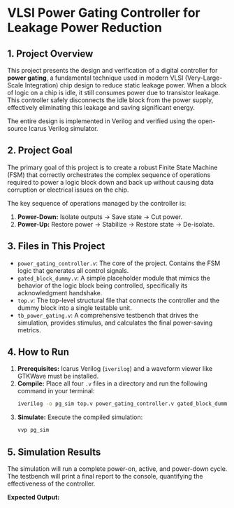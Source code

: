 # VLSI Power Gating Controller for Leakage Power Reduction

## 1. Project Overview

This project presents the design and verification of a digital controller for **power gating**, a fundamental technique used in modern VLSI (Very-Large-Scale Integration) chip design to reduce static leakage power. When a block of logic on a chip is idle, it still consumes power due to transistor leakage. This controller safely disconnects the idle block from the power supply, effectively eliminating this leakage and saving significant energy.

The entire design is implemented in Verilog and verified using the open-source Icarus Verilog simulator.

## 2. Project Goal

The primary goal of this project is to create a robust Finite State Machine (FSM) that correctly orchestrates the complex sequence of operations required to power a logic block down and back up without causing data corruption or electrical issues on the chip.

The key sequence of operations managed by the controller is:
1.  **Power-Down:** Isolate outputs -> Save state -> Cut power.
2.  **Power-Up:** Restore power -> Stabilize -> Restore state -> De-isolate.

## 3. Files in This Project

* `power_gating_controller.v`: The core of the project. Contains the FSM logic that generates all control signals.
* `gated_block_dummy.v`: A simple placeholder module that mimics the behavior of the logic block being controlled, specifically its acknowledgment handshake.
* `top.v`: The top-level structural file that connects the controller and the dummy block into a single testable unit.
* `tb_power_gating.v`: A comprehensive testbench that drives the simulation, provides stimulus, and calculates the final power-saving metrics.

## 4. How to Run

1.  **Prerequisites:** Icarus Verilog (`iverilog`) and a waveform viewer like GTKWave must be installed.
2.  **Compile:** Place all four `.v` files in a directory and run the following command in your terminal:
    ```bash
    iverilog -o pg_sim top.v power_gating_controller.v gated_block_dummy.v tb_power_gating.v
    ```
3.  **Simulate:** Execute the compiled simulation:
    ```bash
    vvp pg_sim
    ```

## 5. Simulation Results

The simulation will run a complete power-on, active, and power-down cycle. The testbench will print a final report to the console, quantifying the effectiveness of the controller.

**Expected Output:**
